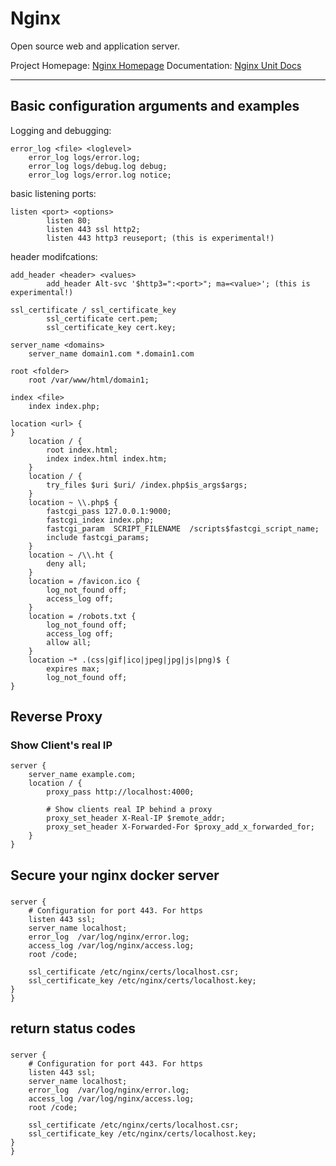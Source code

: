 # Nginx
Open source web and application server.

Project Homepage: [Nginx Homepage](https://www.nginx.com/)
Documentation: [Nginx Unit Docs](https://unit.nginx.org/)

---
## Basic configuration arguments and examples

Logging and debugging:

```nginx
error_log <file> <loglevel>
    error_log logs/error.log;
    error_log logs/debug.log debug;
    error_log logs/error.log notice;
```

basic listening ports:

```nginx
listen <port> <options>
        listen 80;
        listen 443 ssl http2;
        listen 443 http3 reuseport; (this is experimental!)
```

header modifcations:
```nginx
add_header <header> <values>
        add_header Alt-svc '$http3=":<port>"; ma=<value>'; (this is experimental!)

ssl_certificate / ssl_certificate_key
        ssl_certificate cert.pem;
        ssl_certificate_key cert.key;

server_name <domains>
    server_name domain1.com *.domain1.com

root <folder>
    root /var/www/html/domain1;

index <file>
    index index.php;

location <url> {
}
    location / {
        root index.html;
        index index.html index.htm;
    }
    location / {
        try_files $uri $uri/ /index.php$is_args$args;
    }
    location ~ \\.php$ {
        fastcgi_pass 127.0.0.1:9000;
        fastcgi_index index.php;
        fastcgi_param  SCRIPT_FILENAME  /scripts$fastcgi_script_name;
        include fastcgi_params;
    }
    location ~ /\\.ht {
        deny all;
    }
    location = /favicon.ico {
        log_not_found off;
        access_log off;
    }
    location = /robots.txt {
        log_not_found off;
        access_log off;
        allow all;
    }
    location ~* .(css|gif|ico|jpeg|jpg|js|png)$ {
        expires max;
        log_not_found off;
}
```
## Reverse Proxy
### Show Client's real IP
```nginx
server {
	server_name example.com;
	location / { 
		proxy_pass http://localhost:4000;
		
		# Show clients real IP behind a proxy
		proxy_set_header X-Real-IP $remote_addr;
		proxy_set_header X-Forwarded-For $proxy_add_x_forwarded_for;
	}
}
```

## Secure your nginx docker server
### 
```nginx
server {
    # Configuration for port 443. For https
    listen 443 ssl;
    server_name localhost;
    error_log  /var/log/nginx/error.log;
    access_log /var/log/nginx/access.log;
    root /code;

    ssl_certificate /etc/nginx/certs/localhost.csr;
    ssl_certificate_key /etc/nginx/certs/localhost.key;
}
}
```

## return status codes
### 
```nginx
server {
    # Configuration for port 443. For https
    listen 443 ssl;
    server_name localhost;
    error_log  /var/log/nginx/error.log;
    access_log /var/log/nginx/access.log;
    root /code;

    ssl_certificate /etc/nginx/certs/localhost.csr;
    ssl_certificate_key /etc/nginx/certs/localhost.key;
}
}
```
